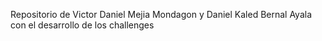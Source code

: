 Repositorio de Victor Daniel Mejia Mondagon y Daniel Kaled Bernal Ayala con el desarrollo de los challenges
